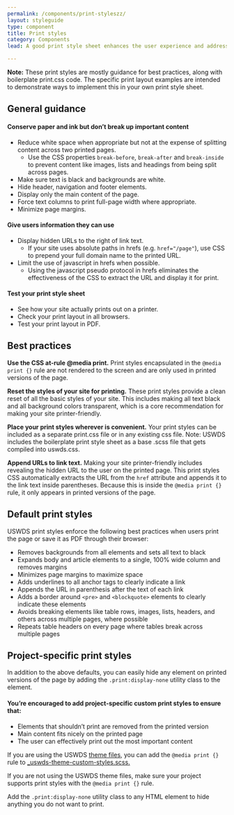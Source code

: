 ```yaml
---
permalink: /components/print-styleszz/
layout: styleguide
type: component
title: Print styles
category: Components
lead: A good print style sheet enhances the user experience and addresses many issues people face when printing from the web.

---
```


<div class="site-note"><strong>Note:</strong> These print styles are mostly guidance for best practices, along with boilerplate print.css code. The specific print layout examples are intended to demonstrate ways to implement this in your own print style sheet.</div>

<section class="site-component-section">
  <h2>General guidance</h2>
  <h4 class="margin-bottom-1">Conserve paper and ink but don’t break up important content</h4>
  <ul>
    <li>Reduce white space when appropriate but not at the expense of splitting content across two printed pages.
      <ul>
        <li>Use the CSS properties <code>break-before</code>, <code>break-after</code> and <code>break-inside</code> to prevent content like images, lists and headings from being split across pages.</li>
      </ul>
    </li>
    <li>Make sure text is black and backgrounds are white.</li>
    <li>Hide header, navigation and footer elements.</li>
    <li>Display only the main content of the page.</li>
    <li>Force text columns to print full-page width where appropriate.</li>
    <li>Minimize page margins.</li>
  </ul>

  <h4 class="margin-bottom-1">Give users information they can use</h4>
  <ul>
    <li>Display hidden URLs to the right of link text.
      <ul>
        <li>If your site uses absolute paths in hrefs (e.g. <code>href="/page"</code>), use CSS to prepend your full domain name to the printed URL.</li>
      </ul>
    </li>
    <li>Limit the use of javascript in hrefs when possible.
      <ul>
        <li>Using the javascript pseudo protocol in hrefs eliminates the effectiveness of the CSS to extract the URL and display it for print. </li>
      </ul>
    </li>
  </ul>
  <h4 class="margin-bottom-1">Test your print style sheet</h4>
  <ul>
    <li>See how your site actually prints out on a printer.</li>
    <li>Check your print layout in all browsers.</li>
    <li>Test your print layout in PDF.</li>
  </ul>

  <h2>Best practices</h2>

  <p><strong>Use the CSS at-rule @media print.</strong> Print styles encapsulated in the <code>@media print {}</code> rule are not rendered to the screen and are only used in printed versions of the page.</p>

  <p><strong>Reset the styles of your site for printing.</strong> These print styles provide a clean reset of all the basic styles of your site. This includes making all text black and all background colors transparent, which is a core recommendation for making your site printer-friendly.</p>

  <p><strong>Place your print styles wherever is convenient.</strong> Your print styles can be included as a separate print.css file or in any existing css file. Note: USWDS includes the boilerplate print style sheet as a base .scss file that gets compiled into uswds.css.</p>

  <p><strong>Append URLs to link text.</strong> Making your site printer-friendly includes revealing the hidden URL to the user on the printed page. This print styles CSS automatically extracts the URL from the <code>href</code> attribute and appends it to the link text inside parentheses. Because this is inside the <code>@media print {}</code> rule, it only appears in printed versions of the page.</p>

  <h2>Default print styles</h2>

  <p>USWDS print styles enforce the following best practices when users print the page or save it as PDF through their browser:</p>
  <ul>
    <li>Removes backgrounds from all elements and sets all text to black</li>
    <li>Expands body and article elements to a single, 100% wide column and removes margins</li>
    <li>Minimizes page margins to maximize space</li>
    <li>Adds underlines to all anchor tags to clearly indicate a link</li>
    <li>Appends the URL in parenthesis after the text of each link</li>
    <li>Adds a border around <code>&lt;pre&gt;</code> and <code>&lt;blockquote&gt;</code> elements to clearly indicate these elements</li>
    <li>Avoids breaking elements like table rows, images, lists, headers, and others across multiple pages, where possible</li>
    <li>Repeats table headers on every page where tables break across multiple pages</li>
  </ul>

  <h2>Project-specific print styles</h2>
  <p>In addition to the above defaults, you can easily hide any element on printed versions of the page by adding the <code>.print:display-none</code> utility class to the element.</p>

  <h4 class="margin-bottom-1">You’re encouraged to add project-specific custom print styles to ensure that:</h4>
  <ul>
    <li>Elements that shouldn’t print are removed from the printed version</li>
    <li>Main content fits nicely on the printed page</li>
    <li>The user can effectively print out the most important content</li>
  </ul>

  <p>If you are using the USWDS <a href="https://github.com/uswds/uswds/tree/develop/src/stylesheets/theme" target="_blank">theme files</a>, you can add the <code>@media print {}</code> rule to <a href="https://github.com/uswds/uswds/blob/develop/src/stylesheets/theme/_uswds-theme-custom-styles.scss" target="_blank">_uswds-theme-custom-styles.scss.</a></p>

  <p>If you are not using the USWDS theme files, make sure your project supports print styles with the <code>@media print {}</code> rule.</p>

  <p>Add the <code>.print:display-none</code> utility class to any HTML element to hide anything you do not want to print.</p>

</section>


